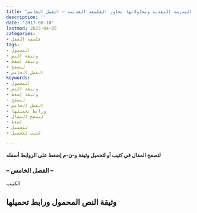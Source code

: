 ```yaml
---
title: "ارهاصات ثورة المدرسة النقدية ومحاولاتها تجاوز الفلسفة القديمة – الفصل الخامس"
description: ''
date: '2017-08-10'
lastmod: 2025-04-05
categories:
- فلسفة العقل
tags:
- المحمول
- وثيقة النص
- وثيقة إضغط
- لتصفح
- الفصل الخامس
keywords:
- المحمول
- وثيقة النص
- وثيقة إضغط
- لتصفح
- الفصل الخامس
- ورابط تحميلها
- لتصفح المقال
- إضغط
- لتحميل
- كتيب لتحميل

---
```

**لتصفح المقال في كتيب أو لتحميل وثيقة و-ن-م إضغط على الروابط أسفله**

### – الفصل الخامس –

الكتيب

## وثيقة النص المحمول ورابط تحميلها

###
